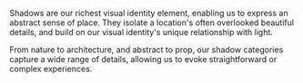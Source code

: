 Shadows are our richest visual identity element, enabling us to express an abstract sense of place. They isolate a location's often overlooked beautiful details, and build on our visual identity's unique relationship with light. 

From nature to architecture, and abstract to prop, our shadow categories capture a wide range of details, allowing us to evoke straightforward or complex experiences.